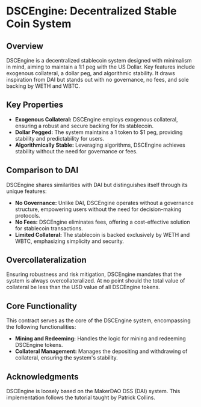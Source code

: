 # DSCEngine: Decentralized Stable Coin System

## Overview

DSCEngine is a decentralized stablecoin system designed with minimalism in mind, aiming to maintain a 1:1 peg with the US Dollar. Key features include exogenous collateral, a dollar peg, and algorithmic stability. It draws inspiration from DAI but stands out with no governance, no fees, and sole backing by WETH and WBTC.

## Key Properties

- **Exogenous Collateral:** DSCEngine employs exogenous collateral, ensuring a robust and secure backing for its stablecoin.
- **Dollar Pegged:** The system maintains a 1 token to $1 peg, providing stability and predictability for users.
- **Algorithmically Stable:** Leveraging algorithms, DSCEngine achieves stability without the need for governance or fees.

## Comparison to DAI

DSCEngine shares similarities with DAI but distinguishes itself through its unique features:
- **No Governance:** Unlike DAI, DSCEngine operates without a governance structure, empowering users without the need for decision-making protocols.
- **No Fees:** DSCEngine eliminates fees, offering a cost-effective solution for stablecoin transactions.
- **Limited Collateral:** The stablecoin is backed exclusively by WETH and WBTC, emphasizing simplicity and security.

## Overcollateralization

Ensuring robustness and risk mitigation, DSCEngine mandates that the system is always overcollateralized. At no point should the total value of collateral be less than the USD value of all DSCEngine tokens.

## Core Functionality

This contract serves as the core of the DSCEngine system, encompassing the following functionalities:

- **Mining and Redeeming:** Handles the logic for mining and redeeming DSCEngine tokens.
- **Collateral Management:** Manages the depositing and withdrawing of collateral, ensuring the system's stability.

## Acknowledgments

DSCEngine is loosely based on the MakerDAO DSS (DAI) system. 
This implementation follows the tutorial taught by Patrick Collins.

